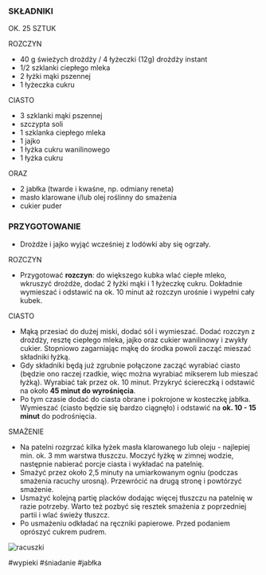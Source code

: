 ### SKŁADNIKI

 OK. 25 SZTUK

ROZCZYN

-   40 g świeżych drożdży / 4 łyżeczki (12g) drożdży instant
-   1/2 szklanki ciepłego mleka
-   2 łyżki mąki pszennej
-   1 łyżeczka cukru

CIASTO

-   3 szklanki mąki pszennej
-   szczypta soli
-   1 szklanka ciepłego mleka
-   1 jajko
-   1 łyżka cukru wanilinowego
-   1 łyżka cukru

ORAZ

-   2 jabłka (twarde i kwaśne, np. odmiany reneta)
-   masło klarowane i/lub olej roślinny do smażenia
-   cukier puder

### PRZYGOTOWANIE

-   Drożdże i jajko wyjąć wcześniej z lodówki aby się ogrzały. 

ROZCZYN

-   Przygotować **rozczyn**: do większego kubka wlać ciepłe mleko, wkruszyć drożdże, dodać 2 łyżki mąki i 1 łyżeczkę cukru. Dokładnie wymieszać i odstawić na ok. 10 minut aż rozczyn urośnie i wypełni cały kubek.

CIASTO

-   Mąką przesiać do dużej miski, dodać sól i wymieszać. Dodać rozczyn z drożdży, resztę ciepłego mleka, jajko oraz cukier wanilinowy i zwykły cukier. Stopniowo zagarniając mąkę do środka powoli zacząć mieszać składniki łyżką.
-   Gdy składniki będą już zgrubnie połączone zacząć wyrabiać ciasto (będzie ono raczej rzadkie, więc można wyrabiać mikserem lub mieszać łyżką). Wyrabiać tak przez ok. 10 minut. Przykryć ściereczką i odstawić na około **45 minut do wyrośnięcia**.
-   Po tym czasie dodać do ciasta obrane i pokrojone w kosteczkę jabłka. Wymieszać (ciasto będzie się bardzo ciągnęło) i odstawić na **ok. 10 - 15 minut** do podrośnięcia.

SMAŻENIE

-   Na patelni rozgrzać kilka łyżek masła klarowanego lub oleju - najlepiej min. ok. 3 mm warstwa tłuszczu. Moczyć łyżkę w zimnej wodzie, następnie nabierać porcje ciasta i wykładać na patelnię.
-   Smażyć przez około 2,5 minuty na umiarkowanym ogniu (podczas smażenia racuchy urosną). Przewrócić na drugą stronę i powtórzyć smażenie.
-   Usmażyć kolejną partię placków dodając więcej tłuszczu na patelnię w razie potrzeby. Warto też pozbyć się resztek smażenia z poprzedniej partii i wlać świeży tłuszcz.
-   Po usmażeniu odkładać na ręczniki papierowe. Przed podaniem oprószyć cukrem pudrem.

![racuszki](https://www.kwestiasmaku.com/sites/v123.kwestiasmaku.com/files/racuchy_drozdzowe_z_jablkami_01.jpg)

#wypieki #śniadanie #jabłka 